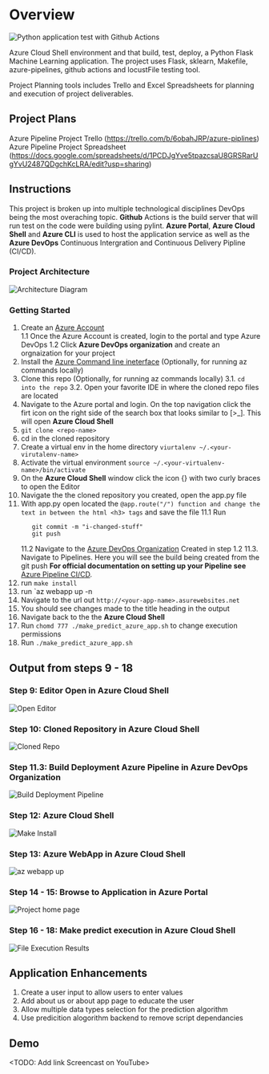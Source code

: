 # Overview
![Python application test with Github Actions](https://github.com/iCre8/azureFlask-ml/workflows/Python%20application%20test%20with%20Github%20Actions/badge.svg)

Azure Cloud Shell environment and that build, test, deploy, a Python Flask Machine Learning application. The project uses Flask, sklearn, Makefile, azure-pipelines, github actions and locustFile testing tool.

Project Planning tools includes Trello and Excel Spreadsheets for planning and execution of project deliverables.

## Project Plans 

Azure Pipeline Project Trello (https://trello.com/b/6obahJRP/azure-piplines)
Azure Pipeline Project Spreadsheet (https://docs.google.com/spreadsheets/d/1PCDJgYve5tpazcsaU8GRSRarUgYvU2487QDgchKcLRA/edit?usp=sharing)

## Instructions
This project is broken up into multiple technological disciplines DevOps being the most overaching topic. 
**Github** Actions is the build server that will run test on the code were building using pylint. 
**Azure Portal**, **Azure Cloud Shell** and **Azure CLI** is used to host the application service as well as the **Azure DevOps** Continuous Intergration and Continuous Delivery Pipline (CI/CD). 

### Project Architecture 
![Architecture Diagram](./imgs/CI_CD_Github_Azurepipeline.png)

### Getting Started

1. Create an [Azure Account](https://portal.azure.com/)  
    1.1 Once the Azure Account is created, login to the portal and type Azure DevOps
    1.2 Click **Azure DevOps organization** and create an orgnaization for your project 
2. Install the [Azure Command line ineterface](https://docs.microsoft.com/en-us/cli/azure/install-azure-cli?view=azure-cli-latest) (Optionally, for running az commands locally)
3. Clone this repo (Optionally, for running az commands locally)
    3.1. `cd into the repo` 
    3.2. Open your favorite IDE in where the cloned repo files are located
4. Navigate to the Azure portal and login. On the top navigation click the firt icon on the right side of the search box that looks similar to [>_]. This will open **Azure Cloud Shell**
5. `git clone <repo-name>`
6. cd in the cloned repository 
7. Create a virtual env in the home directory `viurtalenv ~/.<your-virutalenv-name>`
8. Activate the virtual environment `source ~/.<your-virtualenv-name>/bin/activate`
9. On the **Azure Cloud Shell** window click the icon {} with two curly braces to open the Editor
10. Navigate the the cloned repository you created, open the app.py file
11. With app.py open located the `@app.route("/") function and change the text in between the html <h3> tags` and save the file 
    11.1 Run 
    ```git add . 
       git commit -m "i-changed-stuff"
       git push
    ```
    11.2 Navigate to the [Azure DevOps Organization](https://portal.azure.com/#blade/AzureTfsExtension/OrganizationsTemplateBlade) Created in step 1.2
    11.3. Navigate to Pipelines. Here you will see the build being created from the git push
    **For official documentation on setting up your Pipeline see** 
  [Azure Pipeline CI/CD](https://docs.microsoft.com/en-us/azure/devops/pipelines/ecosystems/python-webapp?view=azure-devops).
12. run `make install` 
13. run `az webapp up -n <your-webapp-name>
14. Navigate to the url out `http://<your-app-name>.asurewebsites.net`
15. You should see changes made to the title heading in the output
16. Navigate back to the the **Azure Cloud Shell** 
17. Run `chomd 777 ./make_predict_azure_app.sh` to change execution permissions
18. Run `./make_predict_azure_app.sh` 


## Output from steps 9 - 18

### Step 9: Editor Open in Azure Cloud Shell
![Open Editor](./imgs/openEditor.png)

### Step 10: Cloned Repository in Azure Cloud Shell
![Cloned Repo](./imgs/openEditor.png)

### Step 11.3: Build Deployment Azure Pipeline in Azure DevOps Organization
![Build Deployment Pipeline](./imgs/CI_CD_Pipeline.png)

### Step 12: Azure Cloud Shell
![Make Install](./imgs/makeInstall.png)

### Step 13: Azure WebApp in Azure Cloud Shell
![az webapp up](./imgs/azWebAppUp.png)

### Step 14 - 15: Browse to Application in Azure Portal
![Project home page](./imgs/flask-ml-app-homepage.png)

### Step 16 - 18: Make predict execution in Azure Cloud Shell
![File Execution Results](./imgs/make_predict_results.png)

## Application Enhancements
1. Create a user input to allow users to enter values 
2. Add about us or about app page to educate the user 
3. Allow multiple data types selection for the prediction algorithm 
4. Use predicition alogorithm backend to remove script dependancies 

## Demo 

<TODO: Add link Screencast on YouTube>



